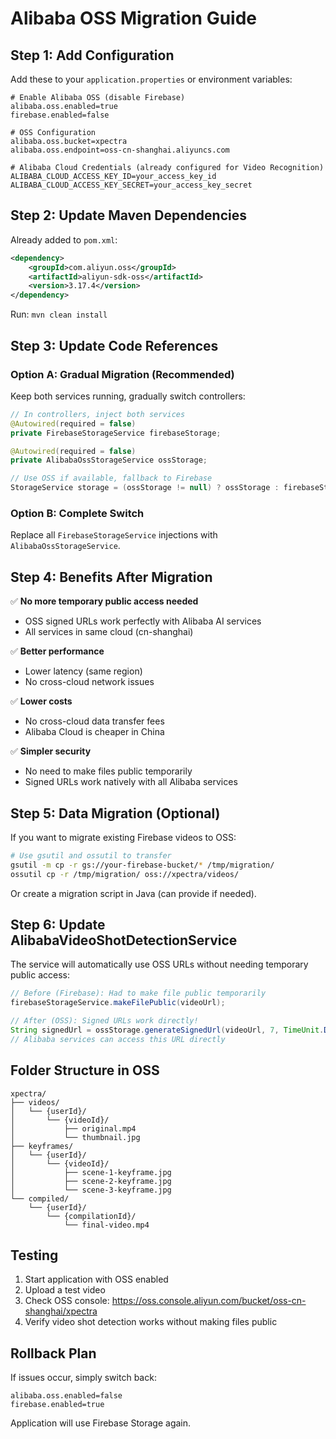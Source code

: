 # Alibaba OSS Migration Guide

## Step 1: Add Configuration

Add these to your `application.properties` or environment variables:

```properties
# Enable Alibaba OSS (disable Firebase)
alibaba.oss.enabled=true
firebase.enabled=false

# OSS Configuration
alibaba.oss.bucket=xpectra
alibaba.oss.endpoint=oss-cn-shanghai.aliyuncs.com

# Alibaba Cloud Credentials (already configured for Video Recognition)
ALIBABA_CLOUD_ACCESS_KEY_ID=your_access_key_id
ALIBABA_CLOUD_ACCESS_KEY_SECRET=your_access_key_secret
```

## Step 2: Update Maven Dependencies

Already added to `pom.xml`:
```xml
<dependency>
    <groupId>com.aliyun.oss</groupId>
    <artifactId>aliyun-sdk-oss</artifactId>
    <version>3.17.4</version>
</dependency>
```

Run: `mvn clean install`

## Step 3: Update Code References

### Option A: Gradual Migration (Recommended)

Keep both services running, gradually switch controllers:

```java
// In controllers, inject both services
@Autowired(required = false)
private FirebaseStorageService firebaseStorage;

@Autowired(required = false)
private AlibabaOssStorageService ossStorage;

// Use OSS if available, fallback to Firebase
StorageService storage = (ossStorage != null) ? ossStorage : firebaseStorage;
```

### Option B: Complete Switch

Replace all `FirebaseStorageService` injections with `AlibabaOssStorageService`.

## Step 4: Benefits After Migration

✅ **No more temporary public access needed**
- OSS signed URLs work perfectly with Alibaba AI services
- All services in same cloud (cn-shanghai)

✅ **Better performance**
- Lower latency (same region)
- No cross-cloud network issues

✅ **Lower costs**
- No cross-cloud data transfer fees
- Alibaba Cloud is cheaper in China

✅ **Simpler security**
- No need to make files public temporarily
- Signed URLs work natively with all Alibaba services

## Step 5: Data Migration (Optional)

If you want to migrate existing Firebase videos to OSS:

```bash
# Use gsutil and ossutil to transfer
gsutil -m cp -r gs://your-firebase-bucket/* /tmp/migration/
ossutil cp -r /tmp/migration/ oss://xpectra/videos/
```

Or create a migration script in Java (can provide if needed).

## Step 6: Update AlibabaVideoShotDetectionService

The service will automatically use OSS URLs without needing temporary public access:

```java
// Before (Firebase): Had to make file public temporarily
firebaseStorageService.makeFilePublic(videoUrl);

// After (OSS): Signed URLs work directly!
String signedUrl = ossStorage.generateSignedUrl(videoUrl, 7, TimeUnit.DAYS);
// Alibaba services can access this URL directly
```

## Folder Structure in OSS

```
xpectra/
├── videos/
│   └── {userId}/
│       └── {videoId}/
│           ├── original.mp4
│           └── thumbnail.jpg
├── keyframes/
│   └── {userId}/
│       └── {videoId}/
│           ├── scene-1-keyframe.jpg
│           ├── scene-2-keyframe.jpg
│           └── scene-3-keyframe.jpg
└── compiled/
    └── {userId}/
        └── {compilationId}/
            └── final-video.mp4
```

## Testing

1. Start application with OSS enabled
2. Upload a test video
3. Check OSS console: https://oss.console.aliyun.com/bucket/oss-cn-shanghai/xpectra
4. Verify video shot detection works without making files public

## Rollback Plan

If issues occur, simply switch back:

```properties
alibaba.oss.enabled=false
firebase.enabled=true
```

Application will use Firebase Storage again.
